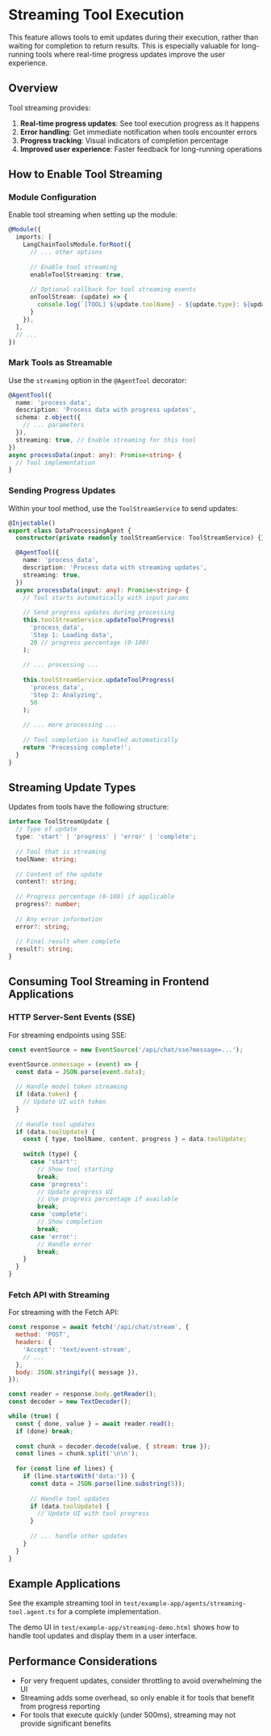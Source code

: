 # Streaming Tool Execution

This feature allows tools to emit updates during their execution, rather than waiting for completion to return results. This is especially valuable for long-running tools where real-time progress updates improve the user experience.

## Overview

Tool streaming provides:

1. **Real-time progress updates**: See tool execution progress as it happens
2. **Error handling**: Get immediate notification when tools encounter errors
3. **Progress tracking**: Visual indicators of completion percentage
4. **Improved user experience**: Faster feedback for long-running operations

## How to Enable Tool Streaming

### Module Configuration

Enable tool streaming when setting up the module:

```typescript
@Module({
  imports: [
    LangChainToolsModule.forRoot({
      // ... other options
      
      // Enable tool streaming
      enableToolStreaming: true,
      
      // Optional callback for tool streaming events
      onToolStream: (update) => {
        console.log(`[TOOL] ${update.toolName} - ${update.type}: ${update.content || ''}`);
      }
    }),
  ],
  // ...
})
```

### Mark Tools as Streamable

Use the `streaming` option in the `@AgentTool` decorator:

```typescript
@AgentTool({
  name: 'process_data',
  description: 'Process data with progress updates',
  schema: z.object({
    // ... parameters
  }),
  streaming: true, // Enable streaming for this tool
})
async processData(input: any): Promise<string> {
  // Tool implementation
}
```

### Sending Progress Updates

Within your tool method, use the `ToolStreamService` to send updates:

```typescript
@Injectable()
export class DataProcessingAgent {
  constructor(private readonly toolStreamService: ToolStreamService) {}

  @AgentTool({
    name: 'process_data',
    description: 'Process data with streaming updates',
    streaming: true,
  })
  async processData(input: any): Promise<string> {
    // Tool starts automatically with input params
    
    // Send progress updates during processing
    this.toolStreamService.updateToolProgress(
      'process_data', 
      'Step 1: Loading data',
      20 // progress percentage (0-100)
    );
    
    // ... processing ...
    
    this.toolStreamService.updateToolProgress(
      'process_data', 
      'Step 2: Analyzing',
      50
    );
    
    // ... more processing ...
    
    // Tool completion is handled automatically
    return 'Processing complete!';
  }
}
```

## Streaming Update Types

Updates from tools have the following structure:

```typescript
interface ToolStreamUpdate {
  // Type of update
  type: 'start' | 'progress' | 'error' | 'complete';
  
  // Tool that is streaming
  toolName: string;
  
  // Content of the update
  content?: string;
  
  // Progress percentage (0-100) if applicable
  progress?: number;
  
  // Any error information
  error?: string;
  
  // Final result when complete
  result?: string;
}
```

## Consuming Tool Streaming in Frontend Applications

### HTTP Server-Sent Events (SSE)

For streaming endpoints using SSE:

```javascript
const eventSource = new EventSource('/api/chat/sse?message=...');

eventSource.onmessage = (event) => {
  const data = JSON.parse(event.data);
  
  // Handle model token streaming
  if (data.token) {
    // Update UI with token
  }
  
  // Handle tool updates
  if (data.toolUpdate) {
    const { type, toolName, content, progress } = data.toolUpdate;
    
    switch (type) {
      case 'start':
        // Show tool starting
        break;
      case 'progress':
        // Update progress UI
        // Use progress percentage if available
        break;
      case 'complete':
        // Show completion
        break;
      case 'error':
        // Handle error
        break;
    }
  }
}
```

### Fetch API with Streaming

For streaming with the Fetch API:

```javascript
const response = await fetch('/api/chat/stream', {
  method: 'POST',
  headers: { 
    'Accept': 'text/event-stream',
    // ...
  },
  body: JSON.stringify({ message }),
});

const reader = response.body.getReader();
const decoder = new TextDecoder();

while (true) {
  const { done, value } = await reader.read();
  if (done) break;
  
  const chunk = decoder.decode(value, { stream: true });
  const lines = chunk.split('\n\n');
  
  for (const line of lines) {
    if (line.startsWith('data:')) {
      const data = JSON.parse(line.substring(5));
      
      // Handle tool updates
      if (data.toolUpdate) {
        // Update UI with tool progress
      }
      
      // ... handle other updates
    }
  }
}
```

## Example Applications

See the example streaming tool in `test/example-app/agents/streaming-tool.agent.ts` for a complete implementation.

The demo UI in `test/example-app/streaming-demo.html` shows how to handle tool updates and display them in a user interface.

## Performance Considerations

- For very frequent updates, consider throttling to avoid overwhelming the UI
- Streaming adds some overhead, so only enable it for tools that benefit from progress reporting
- For tools that execute quickly (under 500ms), streaming may not provide significant benefits